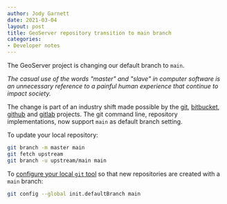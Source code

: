 ```yaml
---
author: Jody Garnett
date: 2021-03-04
layout: post
title: GeoServer repository transition to main branch
categories:
- Developer notes
---
```


The GeoServer project is changing our default branch to ``main``.

*The casual use of the words "master" and "slave" in computer software is an unnecessary reference to a painful human experience that continue to impact society.*

The change is part of an industry shift made possible by the [git](https://sfconservancy.org/news/2020/jun/23/gitbranchname/), [bitbucket](https://bitbucket.org/blog/moving-away-from-master-as-the-default-name-for-branches-in-git), [github](https://github.com/github/renaming) and [gitlab](https://gitlab.com/gitlab-org/gitlab/-/issues/221164) projects. The git command line, repository implementations, now support ``main`` as default branch setting.

To update your local repository:

```bash
git branch -m master main
git fetch upstream
git branch -u upstream/main main
```

To [configure your local ``git`` tool](https://github.blog/2020-07-27-highlights-from-git-2-28/#introducing-init-defaultbranch) so that new repositories are created with a ``main`` branch:

```bash
git config --global init.defaultBranch main
```
